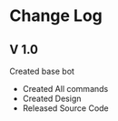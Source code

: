 
# Change Log

## V 1.0
Created base bot

- Created All commands
- Created Design
- Released Source Code

